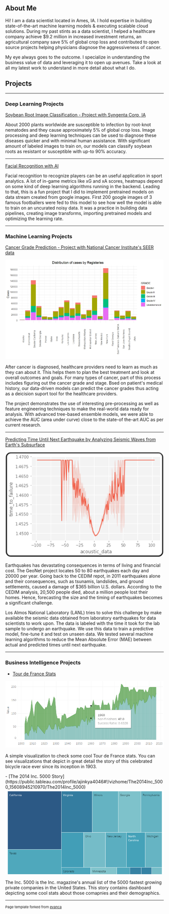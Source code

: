 ## About Me

Hi! I am a data scientist located in Ames, IA. I hold expertise in building state-of-the-art machine learning models & executing scalable cloud solutions. During my past stints as a data scientist, I helped a healthcare company achieve $9.2 million in increased investment returns, an agricultural company save 5% of global crop loss and contributed to open source projects helping physicians diagnose the aggressiveness of cancer.

My eye always goes to the outcome. I specialize in understanding the business value of data and leveraging it to open up avenues. Take a look at all my latest work to understand in more detail about what I do.


## Projects

---

### Deep Learning Projects 

[Soybean Root Image Classification - Project with Syngenta Corp, IA](/soybean.md)

About 2000 plants worldwide are susceptible to infection by root-knot nematodes and they cause approximately 5% of global crop loss. Image processing and deep learning techniques can be used to diagnose these diseases quicker and with minimal human assistance. With significant amount of labeled images to train on, our models can classify soybean roots as resistant or susceptible with up-to 90% accuracy.

---
[Facial Recognition with AI](/player_recognition.md)

Facial recognition to recognize players can be an useful application in sport analytics. A lot of in-game metrics like xG and xA scores, heatmaps depend on some kind of deep learning algorithms running in the backend. Leading to that, this is a fun project that I did to implement pretrained models on data stream created from google images. First 200 google images of 3 famous footballers were fed to this model to see how well the model is able to train on an uncurated noisy data. It was a practice in building data pipelines, creating image transforms, importing pretrained models and optimizing the learning rate.

---

### Machine Learning Projects

[Cancer Grade Prediction - Project with National Cancer Institute's SEER data](/SEER.md)

<img src="images/Registries.jpeg?raw=true"/>



After cancer is diagnosed, healthcare providers need to learn as much as they can about it. This helps them to plan the best treatment and look at overall outcomes and goals. For many types of cancer, part of this process includes figuring out the cancer grade and stage. Bsed on patient's medical history, our data-driven models can predict the cancer grades thus acting as a deicision suport tool for the healthcare providers.

The project demonstrates the use of interesting pre-processing as well as feature engineering techniques to make the real-world data ready for analysis. With advanced tree-based ensemble models, we were able to achieve the AUC (area under curve) close to the state-of the-art AUC as per current research.

---


[Predicting Time Until Next Earthquake by Analyzing Seismic Waves from Earth's Subsurface](/LANL.md)

<img src="images/eda.png?raw=true"/>


Earthquakes has devastating consequences in terms of living and financial cost. The GeoNet project locates 50 to 80 earthquakes each day and 20000 per year. Going back to the CEDIM repot, in 2011 earthquakes alone and their consequences, such as tsunamis, landslides, and ground settlements, caused a damage of $365 billion U.S. dollars. According to the CEDIM analysis, 20,500 people died, about a million people lost their homes. Hence, forecasting the size and the timing of earthquakes becomes a significant challenge. 

Los Almos National Laboratory (LANL) tries to solve this challenge by make available the seismic data obtained from laboratory earthquakes for data scientists to work upon. The data is labeled with the time it took for the lab sample to undergo an earthquake. We use this data to train a predictive model, fine-tune it and test on unseen data. We tested several machine learning algorithms to reduce the Mean Absolute Error (MAE) between actual and predicted times until next earthquake.



---

### Business Intelligence Projects

- [Tour de France Stats](https://public.tableau.com/profile/ajinkya4046#!/vizhome/TourdeFrance-Ajinkya/Dashboard1)
<img src="images/tourdefrance.PNG?raw=true"/>
<p>A simple visualization to check some cool Tour de France stats. You can see visualizations that depict in great detail the story of this celebrated bicycle race ever since its inception in 1903.</p>
- [The 2014 Inc. 5000 Story](https://public.tableau.com/profile/ajinkya4046#!/vizhome/The2014Inc_5000_15608945210970/The2014Inc_5000)
<img src="images/5000.PNG?raw=true"/>
<p>The Inc. 5000 is the Inc. magazine's annual list of the 5000 fastest growing private companies in the United States. This story contains dashboard depicting some cool stats about those comapnies and their demographics.</p>

---
<p style="font-size:11px">Page template forked from <a href="https://github.com/evanca/quick-portfolio">evanca</a></p>
<!-- Remove above link if you don't want to attibute -->
